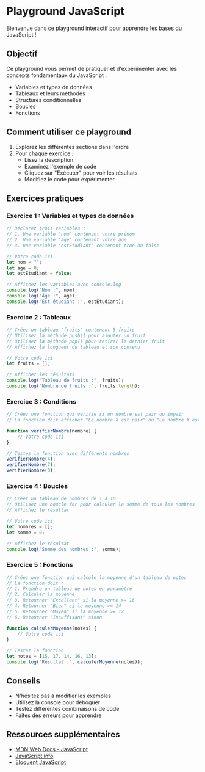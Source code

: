 # Playground JavaScript

Bienvenue dans ce playground interactif pour apprendre les bases du JavaScript !

## Objectif

Ce playground vous permet de pratiquer et d'expérimenter avec les concepts fondamentaux du JavaScript :
- Variables et types de données
- Tableaux et leurs méthodes
- Structures conditionnelles
- Boucles
- Fonctions

## Comment utiliser ce playground

1. Explorez les différentes sections dans l'ordre
2. Pour chaque exercice :
   - Lisez la description
   - Examinez l'exemple de code
   - Cliquez sur "Exécuter" pour voir les résultats
   - Modifiez le code pour expérimenter

## Exercices pratiques

### Exercice 1 : Variables et types de données

```javascript runnable
// Déclarez trois variables :
// 1. Une variable 'nom' contenant votre prénom
// 2. Une variable 'age' contenant votre âge
// 3. Une variable 'estEtudiant' contenant true ou false

// Votre code ici
let nom = "";
let age = 0;
let estEtudiant = false;

// Affichez les variables avec console.log
console.log("Nom :", nom);
console.log("Âge :", age);
console.log("Est étudiant :", estEtudiant);
```

### Exercice 2 : Tableaux

```javascript runnable
// Créez un tableau 'fruits' contenant 5 fruits
// Utilisez la méthode push() pour ajouter un fruit
// Utilisez la méthode pop() pour retirer le dernier fruit
// Affichez la longueur du tableau et son contenu

// Votre code ici
let fruits = [];

// Affichez les résultats
console.log("Tableau de fruits :", fruits);
console.log("Nombre de fruits :", fruits.length);
```

### Exercice 3 : Conditions

```javascript runnable
// Créez une fonction qui vérifie si un nombre est pair ou impair
// La fonction doit afficher "Le nombre X est pair" ou "Le nombre X est impair"

function verifierNombre(nombre) {
    // Votre code ici
}

// Testez la fonction avec différents nombres
verifierNombre(4);
verifierNombre(7);
verifierNombre(0);
```

### Exercice 4 : Boucles

```javascript runnable
// Créez un tableau de nombres de 1 à 10
// Utilisez une boucle for pour calculer la somme de tous les nombres
// Affichez le résultat

// Votre code ici
let nombres = [];
let somme = 0;

// Affichez le résultat
console.log("Somme des nombres :", somme);
```

### Exercice 5 : Fonctions

```javascript runnable
// Créez une fonction qui calcule la moyenne d'un tableau de notes
// La fonction doit :
// 1. Prendre un tableau de notes en paramètre
// 2. Calculer la moyenne
// 3. Retourner "Excellent" si la moyenne >= 16
// 4. Retourner "Bien" si la moyenne >= 14
// 5. Retourner "Moyen" si la moyenne >= 12
// 6. Retourner "Insuffisant" sinon

function calculerMoyenne(notes) {
    // Votre code ici
}

// Testez la fonction
let notes = [15, 17, 14, 16, 13];
console.log("Résultat :", calculerMoyenne(notes));
```

## Conseils

- N'hésitez pas à modifier les exemples
- Utilisez la console pour déboguer
- Testez différentes combinaisons de code
- Faites des erreurs pour apprendre

## Ressources supplémentaires

- [MDN Web Docs - JavaScript](https://developer.mozilla.org/fr/docs/Web/JavaScript)
- [JavaScript.info](https://javascript.info/)
- [Eloquent JavaScript](https://eloquentjavascript.net/) 